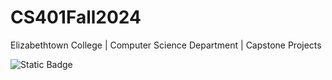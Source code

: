 # CS401Fall2024
Elizabethtown College | Computer Science Department | Capstone Projects

![Static Badge](https://img.shields.io/badge/etown-capstone-blue)
